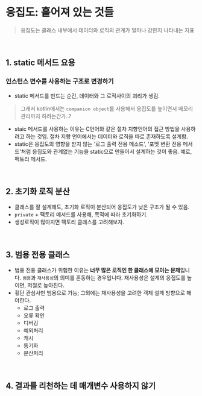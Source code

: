 # 응집도: 흩어져 있는 것들    

> 응집도는 클래스 내부에서 데이터와 로직의 관계가 얼마나 강한지 나타내는 지표
</br>

## 1. static 메서드 요용   
### 인스턴스 변수를 사용하는 구조로 변경하기 
- static 메서드를 만드는 순간, 데이터와 그 로직사이의 괴리가 생김.   

> 그래서 kotlin에서는 `companion object`를 사용해서 응집도를 높이면서 메모리 관리까지 하려는간가..?

- staic 메서드를 사용하는 이유는 C언어와 같은 절차 지향언어의  접근 방법을 사용하려고 하는 것임. 절차 지향 언어에서는 데이터와 로직을 따로 존재하도록 설계함.
- static은 응집도의 영향을 받지 않는 '로그 출력 전용 메소드', '포멧 변환 전용 메서드'처럼 응집도와 관계없는 기능을 static으로 만들어서 설계하는 것이 좋음. 예로, 팩토리 메서드.
</br>

## 2. 초기화 로직 분산
- 클래스를 잘 설계해도, 초기화 로직이 분산되어 응집도가 낮은 구조가 될 수 있음.
- `private` + 팩토리 메서드를 사용해, 목적에 따라 초기화하기.
- 생성로직이 많아지면 팩토리 클래스를 고려해보자.
</br>

## 3. 범용 전용 클래스
- 범용 전용 클래스가 위험한 이유는 **너무 많은 로직인 한 클래스에 모이는 문제**입니다. `범용`과 `재사용성`의 의미를 혼동하는 경우입니다. 재사용성은 설계의 응집도를 높이면, 저절로 높아진다. 
- 횡단 관심사만 범용으로 가능; 그외에는 재사용성을 고려한 객체 설계 방향으로 해야한다. 
    - 로그 출력
    - 오류 확인
    - 디버깅
    - 예외처리
    - 캐시
    - 동기화
    - 분산처리
</br>

## 4. 결과를 리천하는 데 매개변수 사용하지 않기 

